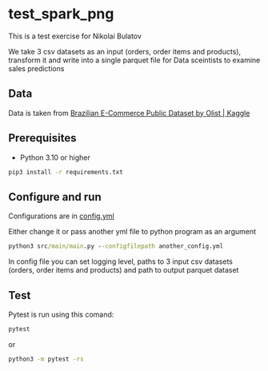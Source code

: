 # test_spark_png

This is a test exercise for Nikolai Bulatov

We take 3 csv datasets as an input (orders, order items and products), transform it and write into a single parquet file for Data sceintists to examine sales predictions

## Data

Data is taken from
[Brazilian E-Commerce Public Dataset by Olist | Kaggle](https://urldefense.com/v3/__https:/www.kaggle.com/datasets/olistbr/brazilian-ecommerce__;!!GF_29dbcQIUBPA!0eOFLZ_-uouGUR1R58CnSad4oYkpTvpQO-knJ6q4Tm2RWOX-bvFOQvApkY9GTOqz_-gnROXtz2bWvH9guhY$)

## Prerequisites

- Python 3.10 or higher

```cmd
pip3 install -r requirements.txt
```
## Configure and run

Configurations are in [config.yml](config.yml)

Either change it or pass another yml file to python program as an argument

```cmd
python3 src/main/main.py --configfilepath another_config.yml
```

In config file you can set logging level, paths to 3 input csv datasets (orders, order items and products) and path to output parquet dataset

## Test

Pytest is run using this comand:

```cmd
pytest
```
or

```cmd
python3 -m pytest -rs
```
